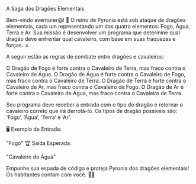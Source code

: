 A Saga dos Dragões Elementais


Bem-vindo aventurer@! 🌟 O reino de Pyronia está sob ataque de dragões elementais, cada um representando um dos quatro elementos: Fogo, Água, Terra e Ar. Sua missão é desenvolver um programa que determine qual dragão deve enfrentar qual cavaleiro, com base em suas fraquezas e forças. ⚔️

A seguir estão as regras de combate entre dragões e cavaleiros:

O Dragão de Fogo é forte contra o Cavaleiro de Terra, mas fraco contra o Cavaleiro de Água.
O Dragão de Água é forte contra o Cavaleiro de Fogo, mas fraco contra o Cavaleiro de Terra.
O Dragão de Terra é forte contra o Cavaleiro de Ar, mas fraco contra o Cavaleiro de Fogo.
O Dragão de Ar é forte contra o Cavaleiro de Água, mas fraco contra o Cavaleiro de Terra.

Seu programa deve receber a entrada com o tipo do dragão e retornar o cavaleiro correto que irá derrotá-lo. Os tipos de dragão possíveis são: ‘Fogo’, ‘Água’, ‘Terra’ e ‘Ar’.

🖥️ Exemplo de Entrada:

"Fogo"
🏆 Saída Esperada:

"Cavaleiro de Água"


Empunhe sua espada de código e proteja Pyronia dos dragões elementais! Os habitantes contam com você. 🐉✨
